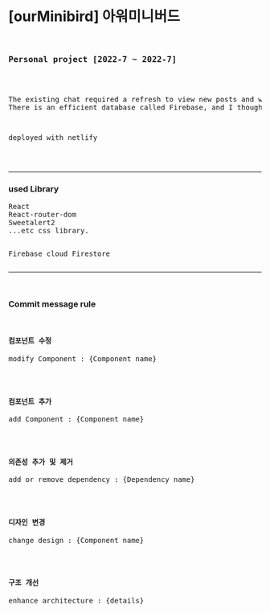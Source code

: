 <h1>[ourMinibird] 아워미니버드</h1>
<pre>
  <h3>Personal project [2022-7 ~ 2022-7]</h3> 

<p>The existing chat required a refresh to view new posts and was using a traditional database.
There is an efficient database called Firebase, and I thought it would be tiring to use it. Therefore, I made a tiny sns that you can see right away as soon as a new post comes up like a messenger chat.</p>
<p>deployed with netlify</p>

</pre>
  <hr/>
  <h3>used Library</h3>
  <pre>
React
React-router-dom
Sweetalert2
...etc css library.

Firebase
cloud Firestore
</pre>


<hr/>
<br/>
  <h3>Commit message rule</h3>
  <pre>
  <h4>컴포넌트 수정</h4><p>modify Component : {Component name}</p>
  <h4>컴포넌트 추가</h4><p>add Component : {Component name}</p>
  <h4>의존성 추가 및 제거</h4><p>add or remove dependency : {Dependency name}</p>
  <h4>디자인 변경</h4><p>change design : {Component name}</p>
  <h4>구조 개선</h4><p>enhance architecture : {details}</p>
  </pre>

  
